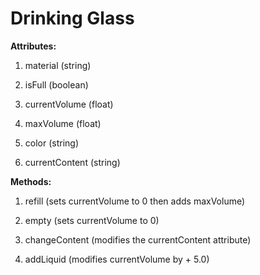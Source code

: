 # Drinking Glass

**Attributes:**

1. material (string)

2. isFull (boolean)

3. currentVolume (float)

4. maxVolume (float)

5. color (string)

6. currentContent (string)

**Methods:**

1. refill (sets currentVolume to 0 then adds maxVolume)

2. empty (sets currentVolume to 0)

3. changeContent (modifies the currentContent attribute)

4. addLiquid (modifies currentVolume by + 5.0)
